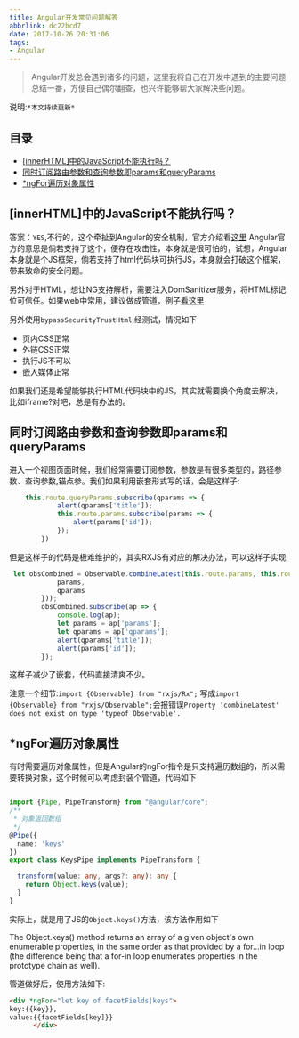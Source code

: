 ```yaml
---
title: Angular开发常见问题解答
abbrlink: dc22bcd7
date: 2017-10-26 20:31:06
tags:
- Angular
---
```

> Angular开发总会遇到诸多的问题，这里我将自己在开发中遇到的主要问题总结一番，方便自己偶尔翻查，也兴许能够帮大家解决些问题。

说明:`*本文持续更新*`

## 目录

+ [[innerHTML]中的JavaScript不能执行吗？](#[innerHTML]中的JavaScript不能执行吗？)
+ [同时订阅路由参数和查询参数即params和queryParams](#同时订阅路由参数和查询参数即params和queryParams)
+ [*ngFor遍历对象属性](#*ngFor遍历对象属性)

## [innerHTML]中的JavaScript不能执行吗？

答案：`YES`,不行的，这个牵扯到Angular的安全机制，官方介绍看[这里](https://angular.io/guide/security)
Angular官方的意思是倘若支持了这个，便存在攻击性，本身就是很可怕的，试想，Angular本身就是个JS框架，倘若支持了html代码块可执行JS，本身就会打破这个框架，带来致命的安全问题。

另外对于HTML，想让NG支持解析，需要注入DomSanitizer服务，将HTML标记位可信任。如果web中常用，建议做成管道，例子[看这里](https://github.com/alanhg/angular-demo/blob/master/src/app/security/safe.pipe.ts)

另外使用`bypassSecurityTrustHtml`,经测试，情况如下

+  页内CSS正常
+  外链CSS正常
+  执行JS不可以
+  嵌入媒体正常

如果我们还是希望能够执行HTML代码块中的JS，其实就需要换个角度去解决，比如iframe?对吧，总是有办法的。

## 同时订阅路由参数和查询参数即params和queryParams

进入一个视图页面时候，我们经常需要订阅参数，参数是有很多类型的，路径参数、查询参数,锚点参。我们如果利用嵌套形式写的话，会是这样子:
```typescript
    this.route.queryParams.subscribe(qparams => {
            alert(qparams['title']);
            this.route.params.subscribe(params => {
                alert(params['id']);
            });
        })
```

但是这样子的代码是极难维护的，其实RXJS有对应的解决办法，可以这样子实现

```typescript
 let obsCombined = Observable.combineLatest(this.route.params, this.route.queryParams, (params, qparams) => ({
            params,
            qparams
        }));
        obsCombined.subscribe(ap => {
            console.log(ap);
            let params = ap['params'];
            let qparams = ap['qparams'];
            alert(qparams['title']);
            alert(params['id']);
        });
```
这样子减少了嵌套，代码直接清爽不少。

注意一个细节:`import {Observable} from "rxjs/Rx";`
写成`import {Observable} from "rxjs/Observable";`会报错误`Property 'combineLatest' does not exist on type 'typeof Observable'.`

## *ngFor遍历对象属性
有时需要遍历对象属性，但是Angular的ngFor指令是只支持遍历数组的，所以需要转换对象，这个时候可以考虑封装个管道，代码如下
```typescript

import {Pipe, PipeTransform} from "@angular/core";
/**
 * 对象返回数组
 */
@Pipe({
  name: 'keys'
})
export class KeysPipe implements PipeTransform {

  transform(value: any, args?: any): any {
    return Object.keys(value);
  }
}

```
实际上，就是用了JS的`Object.keys()`方法，该方法作用如下
> 
The Object.keys() method returns an array of a given object's own enumerable properties, in the same order as that provided by a for...in loop (the difference being that a for-in loop enumerates properties in the prototype chain as well).

管道做好后，使用方法如下:
```html
<div *ngFor="let key of facetFields|keys">
key:{{key}},
value:{{facetFields[key]}}
      </div>
```

